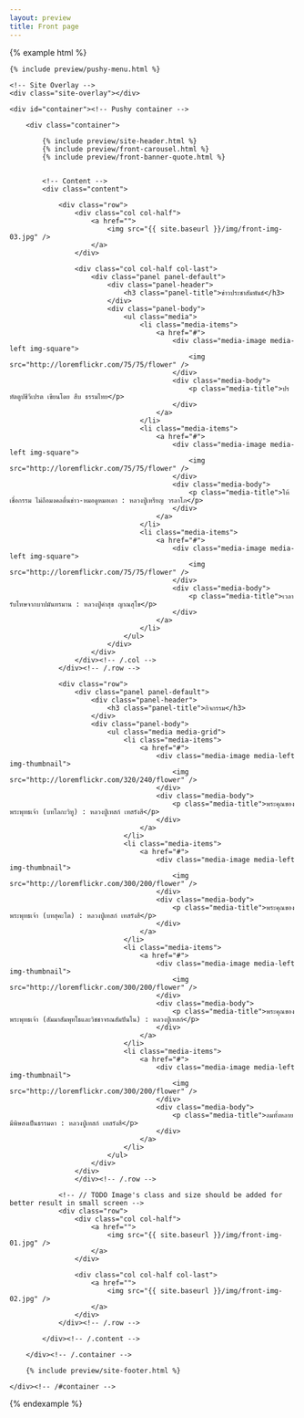```yaml
---
layout: preview
title: Front page
---
```


{% example html %}

<div id="page-wrapper">

	{% include preview/pushy-menu.html %}

	<!-- Site Overlay -->
	<div class="site-overlay"></div>

	<div id="container"><!-- Pushy container -->

		<div class="container">

			{% include preview/site-header.html %}
			{% include preview/front-carousel.html %}
			{% include preview/front-banner-quote.html %}


			<!-- Content -->
			<div class="content">

				<div class="row">
					<div class="col col-half">
						<a href="">
							<img src="{{ site.baseurl }}/img/front-img-03.jpg" />
						</a>
					</div>

					<div class="col col-half col-last">
						<div class="panel panel-default">
							<div class="panel-header">
								<h3 class="panel-title">ข่าวประชาสัมพันธ์</h3>
							</div>
							<div class="panel-body">
								<ul class="media">
									<li class="media-items">
										<a href="#">
											<div class="media-image media-left img-square">
												<img src="http://loremflickr.com/75/75/flower" />
											</div>
											<div class="media-body">
												<p class="media-title">ปรทัตตูปชีวีเปรต เขียนโดย สืบ ธรรมไทย</p>
											</div>
										</a>
									</li>
									<li class="media-items">
										<a href="#">
											<div class="media-image media-left img-square">
												<img src="http://loremflickr.com/75/75/flower" />
											</div>
											<div class="media-body">
												<p class="media-title">ให้เชื่อกรรม ไม่ถือมงคลตื่นข่าว-หมอดูหมอเดา : หลวงปู่เหรียญ วรลาโภ</p>
											</div>
										</a>
									</li>
									<li class="media-items">
										<a href="#">
											<div class="media-image media-left img-square">
												<img src="http://loremflickr.com/75/75/flower" />
											</div>
											<div class="media-body">
												<p class="media-title">เวลารับโทษจากบาปมันทรมาน : หลวงปู่คำสุข ญาณสุโข</p>
											</div>
										</a>
									</li>
								</ul>
							</div>
						</div>
					</div><!-- /.col -->
				</div><!-- /.row -->

				<div class="row">
					<div class="panel panel-default">
						<div class="panel-header">
							<h3 class="panel-title">กิจกรรม</h3>
						</div>
						<div class="panel-body">
							<ul class="media media-grid">
								<li class="media-items">
									<a href="#">
										<div class="media-image media-left img-thumbnail">
											<img src="http://loremflickr.com/320/240/flower" />
										</div>
										<div class="media-body">
											<p class="media-title">พระคุณของพระพุทธเจ้า (บทโลกะวิทู) : หลวงปู่เทสก์ เทสรังสี</p>
										</div>
									</a>
								</li>
								<li class="media-items">
									<a href="#">
										<div class="media-image media-left img-thumbnail">
											<img src="http://loremflickr.com/300/200/flower" />
										</div>
										<div class="media-body">
											<p class="media-title">พระคุณของพระพุทธเจ้า (บทสุคะโต) : หลวงปู่เทสก์ เทสรังสี</p>
										</div>
									</a>
								</li>
								<li class="media-items">
									<a href="#">
										<div class="media-image media-left img-thumbnail">
											<img src="http://loremflickr.com/300/200/flower" />
										</div>
										<div class="media-body">
											<p class="media-title">พระคุณของพระพุทธเจ้า (สัมมาสัมพุทโธและวิชชาจรณสัมปันโน) : หลวงปู่เทสก์</p>
										</div>
									</a>
								</li>
								<li class="media-items">
									<a href="#">
										<div class="media-image media-left img-thumbnail">
											<img src="http://loremflickr.com/300/200/flower" />
										</div>
										<div class="media-body">
											<p class="media-title">ลมทั้งหลายมีพิษสงเป็นธรรมดา : หลวงปู่เทสก์ เทสรังสี</p>
										</div>
									</a>
								</li>
							</ul>
						</div>
					</div>
					</div><!-- /.row -->

				<!-- // TODO Image's class and size should be added for better result in small screen -->
				<div class="row">
					<div class="col col-half">
						<a href="">
							<img src="{{ site.baseurl }}/img/front-img-01.jpg" />
						</a>
					</div>

					<div class="col col-half col-last">
						<a href="">
							<img src="{{ site.baseurl }}/img/front-img-02.jpg" />
						</a>
					</div>
				</div><!-- /.row -->

			</div><!-- /.content -->

		</div><!-- /.container -->

		{% include preview/site-footer.html %}

	</div><!-- /#container -->

</div>

{% endexample %}
